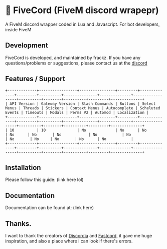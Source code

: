 # 🔌 FiveCord (FiveM discord wrapepr)
A FiveM discord wrapper coded in Lua and Javascript.
For bot developers, inside FiveM

## Development
FiveCord is developed, and maintained by frackz. If you have any questions/problems or suggestions, please contact us at the [discord](1082699748668096643)

## Features / Support
```
+-------------+-----------------+----------------+---------+--------------+---------+----------+---------------+--------------+------------------+----------+--------+----------+---------+--------------+
| API Version | Gateway Version | Slash Commands | Buttons | Select Menus | Threads | Stickers | Context Menus | Autocomplete | Scheluted Events | Timeouts | Modals | Perms V2 | Automod | Localization |
+-------------+-----------------+----------------+---------+--------------+---------+----------+---------------+--------------+------------------+----------+--------+----------+---------+--------------+
| 10          | 10              | No             | No      | No           | No      | No       | No            | No           | No               | No       | No     | No       | No      | No           |
+-------------+-----------------+----------------+---------+--------------+---------+----------+---------------+--------------+------------------+----------+--------+----------+---------+--------------+
```

## Installation
Please follow this guide: (link here lol)

## Documentation
Documentation can be found at: (link here)

## Thanks.
I want to thank the creators of [Discordia](https://github.com/SinisterRectus/Discordia) and [Fastcord](https://github.com/dskprt/fastcord), it gave me huge inspiration, and also a place where i can look if there's errors.
